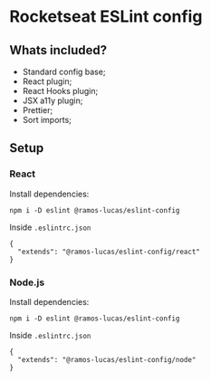 # Rocketseat ESLint config

## Whats included?

- Standard config base;
- React plugin;
- React Hooks plugin;
- JSX a11y plugin;
- Prettier;
- Sort imports;

## Setup

### React

Install dependencies:
```
npm i -D eslint @ramos-lucas/eslint-config
```
Inside `.eslintrc.json`
```
{
  "extends": "@ramos-lucas/eslint-config/react"
}
```

### Node.js

Install dependencies:
```
npm i -D eslint @ramos-lucas/eslint-config
```
Inside `.eslintrc.json`
```
{
  "extends": "@ramos-lucas/eslint-config/node"
}
```
